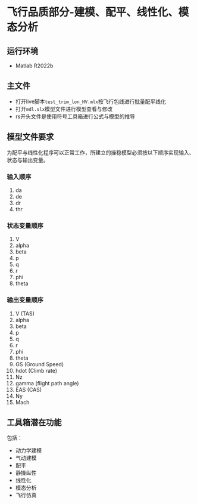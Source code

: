 
# 飞行品质部分-建模、配平、线性化、模态分析

## 运行环境

* Matlab R2022b

## 主文件

* 打开live脚本```test_trim_lon_HV.mlx```按飞行包线进行批量配平线化
* 打开```mdl.slx```模型文件进行模型查看与修改
* rs开头文件是使用符号工具箱进行公式与模型的推导

## 模型文件要求

为配平与线性化程序可以正常工作，所建立的操稳模型必须按以下顺序实现输入、状态与输出变量。

### 输入顺序

1. da
2. de
3. dr
4. thr

### 状态变量顺序

1. V
2. alpha
3. beta
4. p
5. q
6. r
7. phi
8. theta

### 输出变量顺序

1. V (TAS)
2. alpha
3. beta
4. p
5. q
6. r
7. phi
8. theta
9. GS (Ground Speed)
10. hdot (Climb rate)
11. Nz
12. gamma (flight path angle)
13. EAS (CAS)
14. Ny
15. Mach

## 工具箱潜在功能

包括：
* 动力学建模
* 气动建模
* 配平
* 静操纵性
* 线性化
* 模态分析
* 飞行仿真
